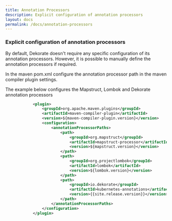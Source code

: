 ```yaml
---
title: Annotation Processors
description: Explicit configuration of annotation processors
layout: docs
permalink: /docs/annotation-processors
---
```


### Explicit configuration of annotation processors

By default, Dekorate doesn't require any specific configuration of its annotation processors.
However, it is possible to manually define the annotation processors if
required.

In the maven pom.xml configure the annotation processor path in the maven compiler plugin settings.

The example below configures the Mapstruct, Lombok and Dekorate annotation processors

```xml
            <plugin>
                <groupId>org.apache.maven.plugins</groupId>
                <artifactId>maven-compiler-plugin</artifactId>
                <version>${maven-compiler-plugin.version}</version>
                <configuration>
                    <annotationProcessorPaths>
                        <path>
                            <groupId>org.mapstruct</groupId>
                            <artifactId>mapstruct-processor</artifactId>
                            <version>${mapstruct.version}</version>
                        </path>
                        <path>
                            <groupId>org.projectlombok</groupId>
                            <artifactId>lombok</artifactId>
                            <version>${lombok.version}</version>
                        </path>
                        <path>
                            <groupId>io.dekorate</groupId>
                            <artifactId>kubernetes-annotations</artifactId>
                            <version>{{site.release.version}}</version>
                        </path>
                    </annotationProcessorPaths>
                </configuration>
            </plugin> 
```
